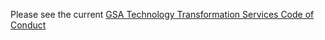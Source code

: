 Please see the current [GSA Technology Transformation Services Code of Conduct](https://handbook.tts.gsa.gov/about-us/code-of-conduct/)

